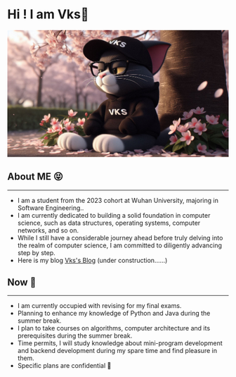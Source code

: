 # Hi ! I am Vks👋

<!--
**Vks-Feng/Vks-Feng** is a ✨ _special_ ✨ repository because its `README.md` (this file) appears on your GitHub profile.

Here are some ideas to get you started:

- 🔭 I’m currently working on ...
- 🌱 I’m currently learning ...
- 👯 I’m looking to collaborate on ...
- 🤔 I’m looking for help with ...
- 💬 Ask me about ...
- 📫 How to reach me: ...
- 😄 Pronouns: ...
- ⚡ Fun fact: ...
-->

![image](https://github.com/Vks-Feng/Vks-Feng/blob/main/bkg.png)


## About ME 😝

---

- I am a student from the 2023 cohort at Wuhan University, majoring in Software Engineering..
- I am currently dedicated to building a solid foundation in computer science, such as data structures, operating systems, computer networks, and so on.
- While I still have a considerable journey ahead before truly delving into the realm of computer science, I am committed to diligently advancing step by step.
- Here is my blog [Vks's Blog](https://vks-feng.github.io/) (under construction......)

## Now 📆

---

- I am currently occupied with revising for my final exams.
- Planning to enhance my knowledge of Python and Java during the summer break.
- I plan to take courses on algorithms, computer architecture and its prerequisites during the summer break.
- Time permits, I will study knowledge about mini-program development and backend development during my spare time and find pleasure in them.
- Specific plans are confidential 👻

